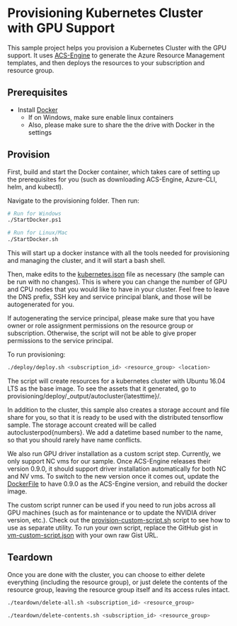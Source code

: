 # Provisioning Kubernetes Cluster with GPU Support

This sample project helps you provision a Kubernetes Cluster with the GPU support. It uses [ACS-Engine](https://github.com/Azure/acs-engine) to generate the Azure Resource Management templates, and then deploys the resources to your subscription and resource group.

## Prerequisites
- Install [Docker](https://docs.docker.com/engine/installation/)
    - If on Windows, make sure enable linux containers
    - Also, please make sure to share the the drive with Docker in the settings

## Provision

First, build and start the Docker container, which takes care of setting up the prerequisites for you (such as downloading ACS-Engine, Azure-CLI, helm, and kubectl).

Navigate to the provisioning folder. Then run:

``` bash
# Run for Windows
./StartDocker.ps1

# Run for Linux/Mac
./StartDocker.sh
```

This will start up a docker instance with all the tools needed for provisioning and managing the cluster, and it will start a bash shell.

Then, make edits to the [kubernetes.json](/deploy/kubernetes.json) file as necessary (the sample can be run with no changes). This is where you can change the number of GPU and CPU nodes that you would like to have in your cluster. Feel free to leave the DNS prefix, SSH key and service principal blank, and those will be autogenerated for you.

If autogenerating the service principal, please make sure that you have owner or role assignment permissions on the resource group or subscription. Otherwise, the script will not be able to give proper permissions to the service principal.

To run provisioning:

``` bash
./deploy/deploy.sh <subscription_id> <resource_group> <location>
```

The script will create resources for a kubernetes cluster with Ubuntu 16.04 LTS as the base image. To see the assets that it generated, go to provisioning/deploy/_output/autocluster{latesttime}/. 

In addition to the cluster, this sample also creates a storage account and file share for you, so that it is ready to be used with the distributed tensorflow sample. The storage account created will be called autoclusterpod{numbers}. We add a datetime based number to the name, so that you should rarely have name conflicts.

We also run GPU driver installation as a custom script step. Currently, we only support NC vms for our sample. Once ACS-Engine releases their version 0.9.0, it should support driver installation automatically for both NC and NV vms. To switch to the new version once it comes out, update the [DockerFile](DockerFile) to have 0.9.0 as the ACS-Engine version, and rebuild the docker image. 

The custom script runner can be used if you need to run jobs across all GPU machines (such as for maintenance or to update the NVIDIA driver version, etc.). Check out the [provision-custom-script.sh](scripts/provision-custom-script.sh) script to see how to use as separate utility. To run your own script, replace the GitHub gist in [vm-custom-script.json](scripts/provision-custom-script.sh) with your own raw Gist URL.

## Teardown

Once you are done with the cluster, you can choose to either delete everything (including the resource group), or just delete the contents of the resource group, leaving the resource group itself and its access rules intact.   

```bash
./teardown/delete-all.sh <subscription_id> <resource_group>

./teardown/delete-contents.sh <subscription_id> <resource_group>
```
